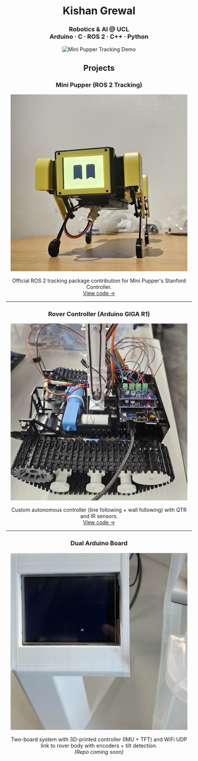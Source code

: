 <h1 align="center">Kishan Grewal</h1>

<h3 align="center">
  Robotics & AI @ UCL<br>
  Arduino · C · ROS 2 · C++ · Python
</h3>

<p align="center">
  <img src="mini_pupper_tracking_640_15.gif" alt="Mini Pupper Tracking Demo" width="480"/>
</p>

## <p align="center">Projects</p>

### <p align="center">Mini Pupper (ROS 2 Tracking)</p>
<p align="center">
  <img src="mini_pupper.jpg" alt="Mini Pupper" width="480"/>
</p>
<p align="center">
  Official ROS 2 tracking package contribution for Mini Pupper's Stanford Controller.<br/>
  <a href="https://github.com/mangdangroboticsclub/mini_pupper_ros/tree/ros2-dev/mini_pupper_tracking">View code →</a>
</p>

---

### <p align="center">Rover Controller (Arduino GIGA R1)</p>
<p align="center">
  <img src="tank_side_cropped.jpg" alt="Tank Rover" width="480"/>
</p>
<p align="center">
  Custom autonomous controller (line following + wall following) with QTR and IR sensors.<br/>
  <a href="https://github.com/kishan-grewal/rover-controller">View code →</a>
</p>

---

### <p align="center">Dual Arduino Board</p>
<p align="center">
  <img src="dual_board.jpg" alt="Dual Arduino Board" width="480"/>
</p>
<p align="center">
  Two-board system with 3D-printed controller (IMU + TFT) and WiFi UDP link to rover body with encoders + tilt detection.<br/>
  <i>(Repo coming soon)</i>
</p>
